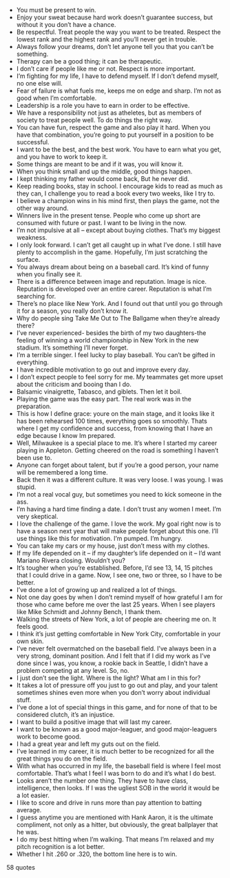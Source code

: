  - You must be present to win.
 - Enjoy your sweat because hard work doesn’t guarantee success, but without it you don’t have a chance.
 - Be respectful. Treat people the way you want to be treated. Respect the lowest rank and the highest rank and you’ll never get in trouble.
 - Always follow your dreams, don’t let anyone tell you that you can’t be something.
 - Therapy can be a good thing; it can be therapeutic.
 - I don’t care if people like me or not. Respect is more important.
 - I’m fighting for my life, I have to defend myself. If I don’t defend myself, no one else will.
 - Fear of failure is what fuels me, keeps me on edge and sharp. I’m not as good when I’m comfortable.
 - Leadership is a role you have to earn in order to be effective.
 - We have a responsibility not just as atheletes, but as members of society to treat people well. To do things the right way.
 - You can have fun, respect the game and also play it hard. When you have that combination, you’re going to put yourself in a position to be successful.
 - I want to be the best, and the best work. You have to earn what you get, and you have to work to keep it.
 - Some things are meant to be and if it was, you will know it.
 - When you think small and up the middle, good things happen.
 - I kept thinking my father would come back, But he never did.
 - Keep reading books, stay in school. I encourage kids to read as much as they can, I challenge you to read a book every two weeks, like I try to.
 - I believe a champion wins in his mind first, then plays the game, not the other way around.
 - Winners live in the present tense. People who come up short are consumed with future or past. I want to be living in the now.
 - I’m not impulsive at all – except about buying clothes. That’s my biggest weakness.
 - I only look forward. I can’t get all caught up in what I’ve done. I still have plenty to accomplish in the game. Hopefully, I’m just scratching the surface.
 - You always dream about being on a baseball card. It’s kind of funny when you finally see it.
 - There is a difference between image and reputation. Image is nice. Reputation is developed over an entire career. Reputation is what I’m searching for.
 - There’s no place like New York. And I found out that until you go through it for a season, you really don’t know it.
 - Why do people sing Take Me Out to The Ballgame when they’re already there?
 - I’ve never experienced- besides the birth of my two daughters-the feeling of winning a world championship in New York in the new stadium. It’s something I’ll never forget.
 - I’m a terrible singer. I feel lucky to play baseball. You can’t be gifted in everything.
 - I have incredible motivation to go out and improve every day.
 - I don’t expect people to feel sorry for me. My teammates get more upset about the criticism and booing than I do.
 - Balsamic vinaigrette, Tabasco, and giblets. Then let it boil.
 - Playing the game was the easy part. The real work was in the preparation.
 - This is how I define grace: youre on the main stage, and it looks like it has been rehearsed 100 times, everything goes so smoothly. Thats where I get my confidence and success, from knowing that I have an edge because I know Im prepared.
 - Well, Milwaukee is a special place to me. It’s where I started my career playing in Appleton. Getting cheered on the road is something I haven’t been use to.
 - Anyone can forget about talent, but if you’re a good person, your name will be remembered a long time.
 - Back then it was a different culture. It was very loose. I was young. I was stupid.
 - I’m not a real vocal guy, but sometimes you need to kick someone in the ass.
 - I’m having a hard time finding a date. I don’t trust any women I meet. I’m very skeptical.
 - I love the challenge of the game. I love the work. My goal right now is to have a season next year that will make people forget about this one. I’ll use things like this for motivation. I’m pumped. I’m hungry.
 - You can take my cars or my house, just don’t mess with my clothes.
 - If my life depended on it – if my daughter’s life depended on it – I’d want Mariano Rivera closing. Wouldn’t you?
 - It’s tougher when you’re established. Before, I’d see 13, 14, 15 pitches that I could drive in a game. Now, I see one, two or three, so I have to be better.
 - I’ve done a lot of growing up and realized a lot of things.
 - Not one day goes by when I don’t remind myself of how grateful I am for those who came before me over the last 25 years. When I see players like Mike Schmidt and Johnny Bench, I thank them.
 - Walking the streets of New York, a lot of people are cheering me on. It feels good.
 - I think it’s just getting comfortable in New York City, comfortable in your own skin.
 - I’ve never felt overmatched on the baseball field. I’ve always been in a very strong, dominant position. And I felt that if I did my work as I’ve done since I was, you know, a rookie back in Seattle, I didn’t have a problem competing at any level. So, no.
 - I just don’t see the light. Where is the light? What am I in this for?
 - It takes a lot of pressure off you just to go out and play, and your talent sometimes shines even more when you don’t worry about individual stuff.
 - I’ve done a lot of special things in this game, and for none of that to be considered clutch, it’s an injustice.
 - I want to build a positive image that will last my career.
 - I want to be known as a good major-leaguer, and good major-leaguers work to become good.
 - I had a great year and left my guts out on the field.
 - I’ve learned in my career, it is much better to be recognized for all the great things you do on the field.
 - With what has occurred in my life, the baseball field is where I feel most comfortable. That’s what I feel I was born to do and it’s what I do best.
 - Looks aren’t the number one thing. They have to have class, intelligence, then looks. If I was the ugliest SOB in the world it would be a lot easier.
 - I like to score and drive in runs more than pay attention to batting average.
 - I guess anytime you are mentioned with Hank Aaron, it is the ultimate compliment, not only as a hitter, but obviously, the great ballplayer that he was.
 - I do my best hitting when I’m walking. That means I’m relaxed and my pitch recognition is a lot better.
 - Whether I hit .260 or .320, the bottom line here is to win.

58 quotes